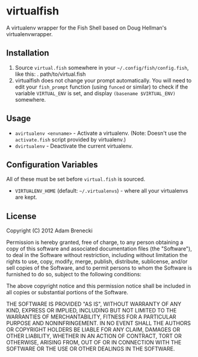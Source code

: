 # virtualfish
A virtualenv wrapper for the Fish Shell based on Doug Hellman's virtualenvwrapper.

## Installation
1. Source `virtual.fish` somewhere in your `~/.config/fish/config.fish`, like this:
		. path/to/virtual.fish
2. virtualfish does not change your prompt automatically. You will need to edit your `fish_prompt` function (using `funced` or similar) to check if the variable `VIRTUAL_ENV` is set, and display `(basename $VIRTUAL_ENV)` somewhere.

## Usage

* `avirtualenv <envname>` - Activate a virtualenv. (Note: Doesn't use the `activate.fish` script provided by virtualenv.)
* `dvirtualenv` - Deactivate the current virtualenv.

## Configuration Variables
All of these must be set before `virtual.fish` is sourced.

* `VIRTUALENV_HOME` (default: `~/.virtualenvs`) - where all your virtualenvs are kept.

## License
Copyright (C) 2012 Adam Brenecki

Permission is hereby granted, free of charge, to any person obtaining a copy of this software and associated documentation files (the "Software"), to deal in the Software without restriction, including without limitation the rights to use, copy, modify, merge, publish, distribute, sublicense, and/or sell copies of the Software, and to permit persons to whom the Software is furnished to do so, subject to the following conditions:

The above copyright notice and this permission notice shall be included in all copies or substantial portions of the Software.

THE SOFTWARE IS PROVIDED "AS IS", WITHOUT WARRANTY OF ANY KIND, EXPRESS OR IMPLIED, INCLUDING BUT NOT LIMITED TO THE WARRANTIES OF MERCHANTABILITY, FITNESS FOR A PARTICULAR PURPOSE AND NONINFRINGEMENT. IN NO EVENT SHALL THE AUTHORS OR COPYRIGHT HOLDERS BE LIABLE FOR ANY CLAIM, DAMAGES OR OTHER LIABILITY, WHETHER IN AN ACTION OF CONTRACT, TORT OR OTHERWISE, ARISING FROM, OUT OF OR IN CONNECTION WITH THE SOFTWARE OR THE USE OR OTHER DEALINGS IN THE SOFTWARE.
